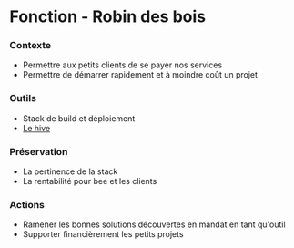 # Fonction - Robin des bois
### Contexte
- Permettre aux petits clients de se payer nos services 
- Permettre de démarrer rapidement et à moindre coût un projet
### Outils
- Stack de build et déploiement
- [Le hive](./contribuer_au_hive.md)
### Préservation
- La pertinence de la stack
- La rentabilité pour bee et les clients
### Actions
- Ramener les bonnes solutions découvertes en mandat en tant qu'outil
- Supporter financièrement les petits projets
